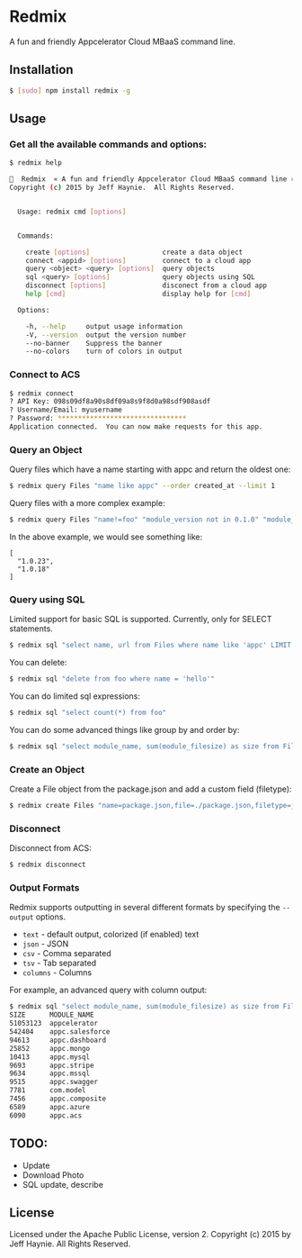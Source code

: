 # Redmix

A fun and friendly Appcelerator Cloud MBaaS command line.


## Installation

```bash
$ [sudo] npm install redmix -g
```

## Usage

### Get all the available commands and options:

```bash
$ redmix help

🍷  Redmix  « A fun and friendly Appcelerator Cloud MBaaS command line » v0.0.1
Copyright (c) 2015 by Jeff Haynie.  All Rights Reserved.


  Usage: redmix cmd [options]


  Commands:

    create [options]                  create a data object
    connect <appid> [options]         connect to a cloud app
    query <object> <query> [options]  query objects
    sql <query> [options]             query objects using SQL
    disconnect [options]              disconect from a cloud app
    help [cmd]                        display help for [cmd]

  Options:

    -h, --help     output usage information
    -V, --version  output the version number
    --no-banner    Suppress the banner
    --no-colors    turn of colors in output
```


### Connect to ACS

```bash
$ redmix connect 
? API Key: 098s09df8a90s8df09a8s9f8d0a98sdf908asdf
? Username/Email: myusername
? Password: ********************************
Application connected.  You can now make requests for this app.
```

### Query an Object

Query files which have a name starting with appc and return the oldest one:

```bash
$ redmix query Files "name like appc" --order created_at --limit 1
```

Query files with a more complex example:

```bash
$ redmix query Files "name!=foo" "module_version not in 0.1.0" "module_version_sortable > 100" --order=-module_version_sortable --sel module_version,name,module_version_sortable --limit 2 --eval "this.map(function(e){return e.custom_fields.module_version;})"
```

In the above example, we would see something like:

```
[
  "1.0.23",
  "1.0.18"
]
```

### Query using SQL

Limited support for basic SQL is supported.  Currently, only for SELECT statements.

```bash
$ redmix sql "select name, url from Files where name like 'appc' LIMIT 1 order by url DESC"
```

You can delete:

```bash
$ redmix sql "delete from foo where name = 'hello'"
```

You can do limited sql expressions:

```bash
$ redmix sql "select count(*) from foo"
```

You can do some advanced things like group by and order by:

```bash
$ redmix sql "select module_name, sum(module_filesize) as size from Files where module_filesize > 0 group by module_name order by size desc LIMIT 1000"
```

### Create an Object

Create a File object from the package.json and add a custom field (filetype):

```bash
$ redmix create Files "name=package.json,file=./package.json,filetype=json"
```

### Disconnect

Disconnect from ACS:

```bash
$ redmix disconnect
```

### Output Formats

Redmix supports outputting in several different formats by specifying the `--output` options.

- `text` - default output, colorized (if enabled) text
- `json` - JSON
- `csv` - Comma separated
- `tsv` - Tab separated
- `columns` - Columns

For example, an advanced query with column output:

```bash
$ redmix sql "select module_name, sum(module_filesize) as size from Files where module_filesize > 0 group by module_name order by size desc LIMIT 1000" -o columns --no-banner
SIZE      MODULE_NAME
51053123  appcelerator
542404    appc.salesforce
94613     appc.dashboard
25852     appc.mongo
10413     appc.mysql
9693      appc.stripe
9634      appc.mssql
9515      appc.swagger
7781      com.model
7456      appc.composite
6589      appc.azure
6090      appc.acs
```

## TODO:

- Update
- Download Photo
- SQL update, describe


## License

Licensed under the Apache Public License, version 2. Copyright (c) 2015 by Jeff Haynie.  All Rights Reserved.
